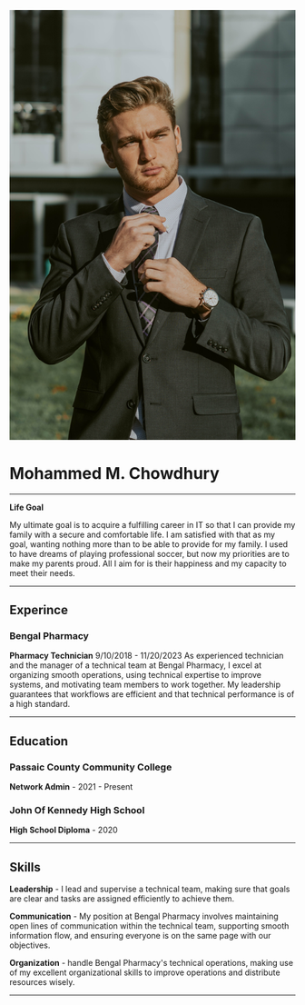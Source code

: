 ![Resume Picture](pexels-dinielle-de-veyra-4195342.jpg)
# Mohammed M. Chowdhury

<hr>

**Life Goal**

My ultimate goal is to acquire a fulfilling career in IT so that I can provide my family with a secure and comfortable life. I am satisfied with that as my  goal, wanting nothing more than to be able to provide for my family. I used to have dreams of playing professional soccer, but now my priorities are to make my parents proud. All I aim for is their happiness and my capacity to meet their needs.

<hr>

## Experince 
### Bengal Pharmacy
**Pharmacy Technician** 9/10/2018 - 11/20/2023
As experienced technician and the manager of a technical team at Bengal Pharmacy, I excel at organizing smooth operations, using technical expertise to improve systems, and motivating team members to work together. My leadership guarantees that workflows are efficient and that technical performance is of a high standard.

<hr>


## Education
### Passaic County Community College 
**Network Admin** - 2021 - Present


### John Of Kennedy High School
**High School Diploma** - 2020

<hr>


## Skills

**Leadership** - I lead and supervise a technical team, making sure that goals are clear and tasks are assigned efficiently to achieve them.

**Communication** - My position at Bengal Pharmacy involves maintaining open lines of communication within the technical team, supporting smooth information flow, and ensuring everyone is on the same page with our objectives.

**Organization** -  handle Bengal Pharmacy's technical operations, making use of my excellent organizational skills to improve operations and distribute resources wisely.



<hr>
